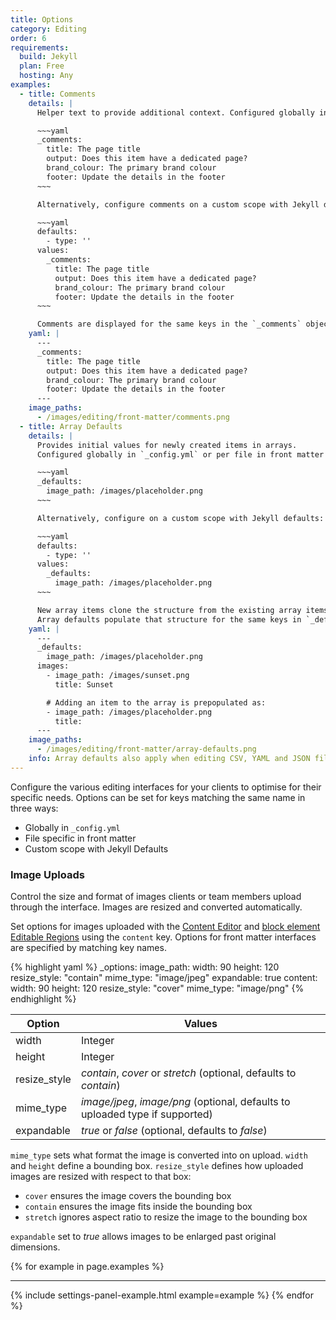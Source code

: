```yaml
---
title: Options
category: Editing
order: 6
requirements:
  build: Jekyll
  plan: Free
  hosting: Any
examples:
  - title: Comments
    details: |
      Helper text to provide additional context. Configured globally in `_config.yml` or per file in front matter with a `_comments` object:

      ~~~yaml
      _comments:
        title: The page title
        output: Does this item have a dedicated page?
        brand_colour: The primary brand colour
        footer: Update the details in the footer
      ~~~

      Alternatively, configure comments on a custom scope with Jekyll defaults:

      ~~~yaml
      defaults:
        - type: ''
      values:
        _comments:
          title: The page title
          output: Does this item have a dedicated page?
          brand_colour: The primary brand colour
          footer: Update the details in the footer
      ~~~

      Comments are displayed for the same keys in the `_comments` object.
    yaml: |
      ---
      _comments:
        title: The page title
        output: Does this item have a dedicated page?
        brand_colour: The primary brand colour
        footer: Update the details in the footer
      ---
    image_paths:
      - /images/editing/front-matter/comments.png
  - title: Array Defaults
    details: |
      Provides initial values for newly created items in arrays.
      Configured globally in `_config.yml` or per file in front matter with a `_defaults` object:

      ~~~yaml
      _defaults:
        image_path: /images/placeholder.png
      ~~~

      Alternatively, configure on a custom scope with Jekyll defaults:

      ~~~yaml
      defaults:
        - type: ''
      values:
        _defaults:
          image_path: /images/placeholder.png
      ~~~

      New array items clone the structure from the existing array items.
      Array defaults populate that structure for the same keys in `_defaults`.
    yaml: |
      ---
      _defaults:
        image_path: /images/placeholder.png
      images:
        - image_path: /images/sunset.png
          title: Sunset

        # Adding an item to the array is prepopulated as:
        - image_path: /images/placeholder.png
          title:
      ---
    image_paths:
      - /images/editing/front-matter/array-defaults.png
    info: Array defaults also apply when editing CSV, YAML and JSON files.
---
```


Configure the various editing interfaces for your clients to optimise for their specific needs. Options can be set for keys matching the same name in three ways:

* Globally in `_config.yml`
* File specific in front matter
* Custom scope with Jekyll Defaults


### Image Uploads

Control the size and format of images clients or team members upload through the interface. Images are resized and converted automatically.

Set options for images uploaded with the [Content Editor](/editing/content-editor/) and [block element Editable Regions](/editing/editable-regions/#block-elements) using the `content` key. Options for front matter interfaces are specified by matching key names.

{% highlight yaml %}
_options:
  image_path:
    width: 90
    height: 120
    resize_style: "contain"
    mime_type: "image/jpeg"
    expandable: true
  content:
    width: 90
    height: 120
    resize_style: "cover"
    mime_type: "image/png"
{% endhighlight %}

| Option | Values |
| ------ | ------ |
| width | Integer |
| height | Integer |
| resize_style | *contain*, *cover* or *stretch* (optional, defaults to *contain*) |
| mime_type | *image/jpeg*, *image/png* (optional, defaults to uploaded type if supported) |
| expandable | *true* or *false* (optional, defaults to *false*) |

`mime_type` sets what format the image is converted into on upload. `width` and `height` define a bounding box. `resize_style` defines how uploaded images are resized with respect to that box:

* `cover` ensures the image covers the bounding box
* `contain` ensures the image fits inside the bounding box
* `stretch` ignores aspect ratio to resize the image to the bounding box

`expandable` set to *true* allows images to be enlarged past original dimensions.

{% for example in page.examples %}
***
{% include settings-panel-example.html example=example %}
{% endfor %}
